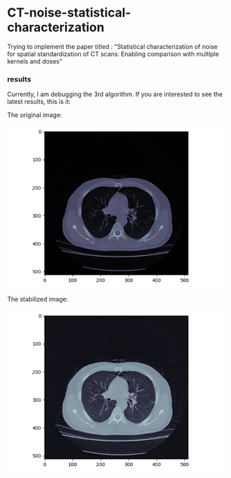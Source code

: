 # CT-noise-statistical-characterization
Trying to implement the paper titled : "Statistical characterization of noise for spatial standardization of CT scans: Enabling comparison with multiple kernels and doses"
### results
Currently, I am debugging the 3rd algorithm. If you are interested to see the latest results, this is it:

The original image:

![original img](resources/figs/my_lungs.png) 

The stabilized image:

![stabilized img](resources/figs/stabled_my_lungs.png) 


